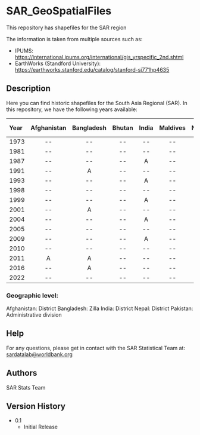 # SAR_GeoSpatialFiles
This repository has shapefiles for the SAR region

The information is taken from multiple sources such as:
* IPUMS: https://international.ipums.org/international/gis_yrspecific_2nd.shtml
* EarthWorks (Standford University): https://earthworks.stanford.edu/catalog/stanford-sj771hp4635


## Description
Here you can find historic shapefiles for the South Asia Regional (SAR). 
In this repository, we have the following years available:

| Year    | Afghanistan | Bangladesh | Bhutan | India  | Maldives | Nepal  | Pakistan | Sri Lanka | 
| :----   | :----:      | :----:     | :----: | :----: |  :----:  | :----: | :----:   | :----:    | 
| 1973    |     --      | --          | --    | --      | --       | --     | A       |  --  | 
| 1981    |     --      | --          | --    | --      | --       | --     | A       |  --  | 
| 1987    |     --      | --          | --    | A      | --       | --     | --       |  --  | 
| 1991    |     --      | A          | --  | --   | --  | --   | --  |  --  | 
| 1993    |     --      | --         | --  | A   | --  | --   | --  |  --  |
| 1998    |     --      | --          | --    | --      | --       | --     | A       |  --  | 
| 1999    |     --      | --         | --  | A   | --  | --   | --  |  --  |
| 2001    |     --      | A          | --  | --   | --  | A   | --  |  --  |
| 2004    |     --      | --         | --  | A   | --  | --   | --  |  --  |
| 2005    |     --      | --          | --  | --   | --  | --   | --  |  --  | 
| 2009    |     --      | --         | --  | A   | --  | --   | --  |  --  |
| 2010    |     --      | --          | --  | --   | --  | --   | --  |  --  | 
| 2011    |     A      | A          | --  | --   | --  | A   | --  |  --  | 
| 2016    |     --      | A          | --  | --   | --  | --   | --  |  --  | 
| 2022    |     --      | --          | --  | --   | --  | --   | --  |  --  | 

### Geographic level:
Afghanistan: District
Bangladesh:  Zilla
India:       District
Nepal:       District
Pakistan:    Administrative division

## Help
For any questions, please get in contact with the SAR Statistical Team at: sardatalab@worldbank.org

## Authors
SAR Stats Team

## Version History
* 0.1
    * Initial Release
